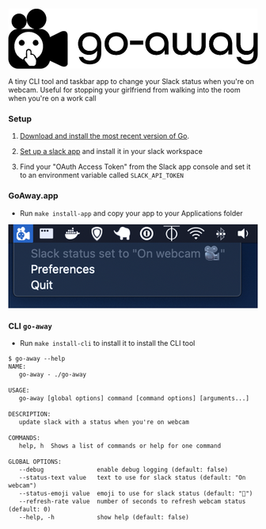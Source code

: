 ![go-away](assets/logo/1000-no_padding.png)

A tiny CLI tool and taskbar app to change your Slack status when you're on webcam. 
Useful for stopping your girlfriend from walking into the room when you're on a work call

### Setup

1. [Download and install the most recent version of Go](https://golang.org/dl). 

2. [Set up a slack app](https://api.slack.com/authentication/basics) and install it in your slack workspace 

3. Find your "OAuth Access Token" from the Slack app console and set it to an environment variable called `SLACK_API_TOKEN` 

### GoAway.app

- Run `make install-app` and copy your app to your Applications folder

![go-away](assets/screenshot.png)
  

### CLI `go-away` 

- Run `make install-cli` to install it to install the CLI tool

```
$ go-away --help
NAME:
   go-away - ./go-away

USAGE:
   go-away [global options] command [command options] [arguments...]

DESCRIPTION:
   update slack with a status when you're on webcam

COMMANDS:
   help, h  Shows a list of commands or help for one command

GLOBAL OPTIONS:
   --debug               enable debug logging (default: false)
   --status-text value   text to use for slack status (default: "On webcam")
   --status-emoji value  emoji to use for slack status (default: "🎥")
   --refresh-rate value  number of seconds to refresh webcam status (default: 0)
   --help, -h            show help (default: false)
```
